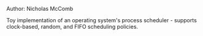 Author: Nicholas McComb

Toy implementation of an operating system's process scheduler - supports clock-based, random, and FIFO scheduling policies.
